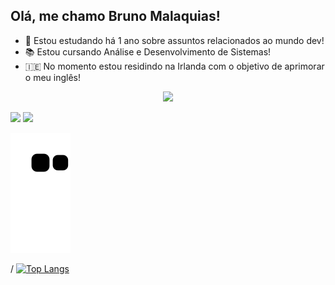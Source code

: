 ## Olá, me chamo Bruno Malaquias! 
- 🔭 Estou estudando há 1 ano sobre assuntos relacionados ao mundo dev!
- 📚 Estou cursando Análise e Desenvolvimento de Sistemas!
- 🇮🇪 No momento estou residindo na Irlanda com o objetivo de aprimorar o meu inglês!

<div align="center">
  <a href="https://github.com/brunombs">
  <img height="180em" src="https://github-readme-stats.vercel.app/api?username=brunombs&show_icons=true&theme=dracula&include_all_commits=true&count_private=true"/>
</div>

<div>

  <a href = "mailto:brunocode0@gmail.com"><img src="https://img.shields.io/badge/-Gmail-%23333?style=for-the-badge&logo=gmail&logoColor=white" target="_blank"></a>
  <a href="https://www.linkedin.com/in/bruno-barreto-09894911a" target="_blank"><img src="https://img.shields.io/badge/-LinkedIn-%230077B5?style=for-the-badge&logo=linkedin&logoColor=white" target="_blank"></a> 
 
  ![Snake animation](https://github.com/rafaballerini/rafaballerini/blob/output/github-contribution-grid-snake.svg)
  
  /
  [![Top Langs](https://github-readme-stats.vercel.app/api/top-langs/?username=brunombs)](https://github.com/brunombs/github-readme-stats)
 
</div>
